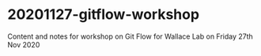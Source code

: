# 20201127-gitflow-workshop
Content and notes for workshop on Git Flow for Wallace Lab on Friday 27th Nov 2020
